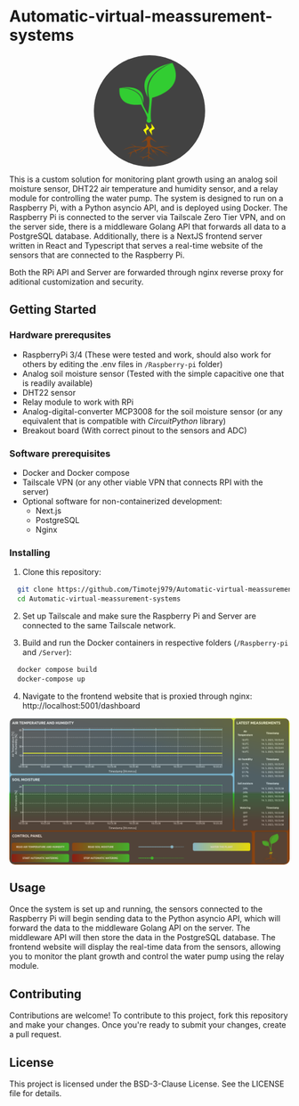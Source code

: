 # Automatic-virtual-meassurement-systems

<div style="display: flex; justify-content: center;">
  <img src="./Docs/assets/logo.png" style="border-radius: 50%; width: 200px; height: 200px;">
</div>

This is a custom solution for monitoring plant growth using an analog soil moisture sensor, DHT22 air temperature and humidity sensor, and a relay module for controlling the water pump. The system is designed to run on a Raspberry Pi, with a Python asyncio API, and is deployed using Docker. The Raspberry Pi is connected to the server via Tailscale Zero Tier VPN, and on the server side, there is a middleware Golang API that forwards all data to a PostgreSQL database. Additionally, there is a NextJS frontend server written in React and Typescript that serves a real-time website of the sensors that are connected to the Raspberry Pi.

Both the RPi API and Server are forwarded through nginx reverse proxy for aditional customization and security.

## Getting Started

### Hardware prerequsites
- RaspberryPi 3/4 (These were tested and work, should also work for others by editing the .env files in `/Raspberry-pi` folder)
- Analog soil moisture sensor (Tested with the simple capacitive one that is readily available)
- DHT22 sensor
- Relay module to work with RPi
- Analog-digital-converter MCP3008 for the soil moisture sensor (or any equivalent that is compatible with *CircuitPython* library)
- Breakout board (With correct pinout to the sensors and ADC)

### Software prerequisites
- Docker and Docker compose
- Tailscale VPN (or any other viable VPN that connects RPI with the server)
- Optional software for non-containerized development:
  - Next.js 
  - PostgreSQL
  - Nginx

### Installing
1. Clone this repository:
  ```bash
    git clone https://github.com/Timotej979/Automatic-virtual-meassurement-systems.git 
    cd Automatic-virtual-meassurement-systems
  ```
2. Set up Tailscale and make sure the Raspberry Pi and Server are connected to the same Tailscale network.

3. Build and run the Docker containers in respective folders (`/Raspberry-pi` and `/Server`):
  ```bash
    docker compose build 
    docker-compose up
  ```
4. Navigate to the frontend website that is proxied through nginx: http://localhost:5001/dashboard

<div style="display: flex; justify-content: center;">
  <img src="./Docs/assets/dashboard.png" style="border-radius: 10px; max-width: 100%; height: auto;">
</div>

## Usage

Once the system is set up and running, the sensors connected to the Raspberry Pi will begin sending data to the Python asyncio API, which will forward the data to the middleware Golang API on the server. The middleware API will then store the data in the PostgreSQL database. The frontend website will display the real-time data from the sensors, allowing you to monitor the plant growth and control the water pump using the relay module.
## Contributing

Contributions are welcome! To contribute to this project, fork this repository and make your changes. Once you're ready to submit your changes, create a pull request.

## License

This project is licensed under the BSD-3-Clause License. See the LICENSE file for details.